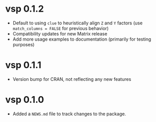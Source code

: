 # vsp 0.1.2

- Default to using `clue` to heuristically align `Z` and `Y` factors (use `match_columns = FALSE` for previous behavior)
- Compatibility updates for new Matrix release
- Add more usage examples to documentation (primarily for testing purposes)

# vsp 0.1.1

- Version bump for CRAN, not reflecting any new features

# vsp 0.1.0

- Added a `NEWS.md` file to track changes to the package.
